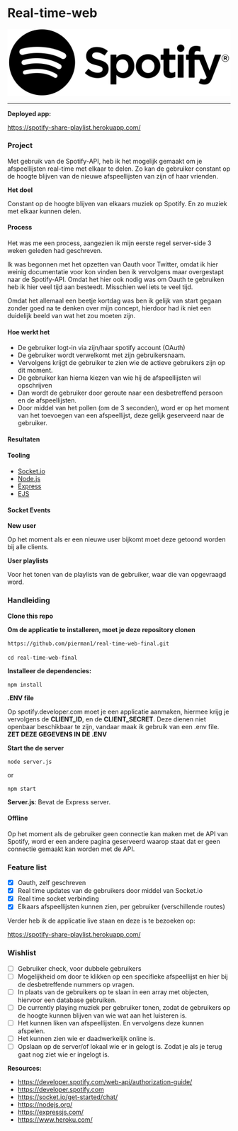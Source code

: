# Real-time-web


![Spotifylogo](readme_imgs/logo.png)

-------------

**Deployed app:**

https://spotify-share-playlist.herokuapp.com/

### Project

Met gebruik van de Spotify-API, heb ik het mogelijk gemaakt om je afspeellijsten real-time met elkaar
te delen. Zo kan de gebruiker constant op de hoogte blijven van de nieuwe afspeellijsten van zijn of haar vrienden.

**Het doel**

Constant op de hoogte blijven van elkaars muziek op Spotify. En zo muziek met elkaar kunnen delen.

#### Process

Het was me een process, aangezien ik mijn eerste regel server-side 3 weken geleden had geschreven.

Ik was begonnen met het opzetten van Oauth voor Twitter, omdat ik hier weinig documentatie voor kon vinden ben ik vervolgens maar overgestapt naar 
de Spotify-API. Omdat het hier ook nodig was om Oauth te gebruiken heb ik hier veel tijd aan besteedt. Misschien wel iets te veel tijd.

Omdat het allemaal een beetje kortdag was ben ik gelijk van start gegaan zonder goed na te denken over mijn concept, hierdoor had ik niet een duidelijk 
beeld van wat het zou moeten zijn.

#### Hoe werkt het

- De gebruiker logt-in via zijn/haar spotify account (OAuth)
- De gebruiker wordt verwelkomt met zijn gebruikersnaam. 
- Vervolgens krijgt de gebruiker te zien wie de actieve gebruikers zijn op dit moment.
- De gebruiker kan hierna kiezen van wie hij de afspeellijsten wil opschrijven
- Dan wordt de gebruiker door geroute naar een desbetreffend persoon en de afspeellijsten.
- Door middel van het pollen (om de 3 seconden), word er op het moment van het toevoegen van een afspeellijst, deze gelijk geserveerd naar de gebruiker.


#### Resultaten

#### Tooling

*  [Socket.io](https://socket.io/)
*  [Node.js](https://nodejs.org/)
*  [Express](https://expressjs.com/)
*  [EJS](https://socket.io/)

#### Socket Events

**New user**

Op het moment als er een nieuwe user bijkomt moet deze getoond worden bij alle clients.

**User playlists**

Voor het tonen van de playlists van de gebruiker, waar die van opgevraagd word.

### Handleiding

**Clone this repo**

**Om de applicatie te installeren, moet je deze repository clonen**

```
https://github.com/pierman1/real-time-web-final.git

cd real-time-web-final
```

**Installeer de dependencies:**

```
npm install
```

**.ENV file**

Op spotify.developer.com moet je een applicatie aanmaken, hiermee krijg je vervolgens de **CLIENT_ID**, en de **CLIENT_SECRET**. Deze dienen niet openbaar beschikbaar te zijn, vandaar maak ik gebruik van een .env file. **ZET DEZE GEGEVENS IN DE .ENV**

**Start the de server**

```
node server.js
```

or 

```
npm start
```

**Server.js**: Bevat de Express server.

#### Offline

Op het moment als de gebruiker geen connectie kan maken met de API van Spotify, word er een andere pagina geserveerd waarop staat dat er geen connectie gemaakt kan worden met de API.

### Feature list

* [x] Oauth, zelf geschreven
* [x] Real time updates van de gebruikers door middel van Socket.io
* [x] Real time socket verbinding
* [x] Elkaars afspeellijsten kunnen zien, per gebruiker (verschillende routes)

Verder heb ik de applicatie live staan en deze is te bezoeken op:

https://spotify-share-playlist.herokuapp.com/


### Wishlist

* [ ] Gebruiker check, voor dubbele gebruikers
* [ ] Mogelijkheid om door te klikken op een specifieke afspeellijst en hier bij de desbetreffende nummers op vragen.
* [ ] In plaats van de gebruikers op te slaan in een array met objecten, hiervoor een database gebruiken.
* [ ] De currently playing muziek per gebruiker tonen, zodat de gebruikers op de hoogte kunnen blijven van wie wat aan het luisteren is. 
* [ ] Het kunnen liken van afspeellijsten. En vervolgens deze kunnen afspelen.
* [ ] Het kunnen zien wie er daadwerkelijk online is.
* [ ] Opslaan op de server/of lokaal wie er in gelogt is. Zodat je als je terug gaat nog ziet wie er ingelogt is.

**Resources:**

- https://developer.spotify.com/web-api/authorization-guide/
- https://developer.spotify.com
- https://socket.io/get-started/chat/
- https://nodejs.org/
- https://expressjs.com/
- https://www.heroku.com/